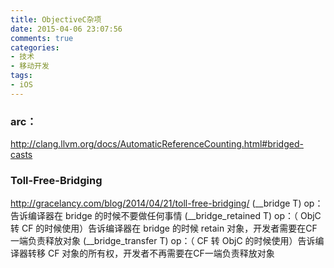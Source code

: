 ```yaml
---
title: ObjectiveC杂项
date: 2015-04-06 23:07:56
comments: true
categories:
- 技术
- 移动开发
tags:
- iOS
---
```


### arc：
http://clang.llvm.org/docs/AutomaticReferenceCounting.html#bridged-casts

### Toll-Free-Bridging
http://gracelancy.com/blog/2014/04/21/toll-free-bridging/
(__bridge T) op：告诉编译器在 bridge 的时候不要做任何事情
(__bridge_retained T) op：（ ObjC 转 CF 的时候使用）告诉编译器在 bridge 的时候 retain 对象，开发者需要在CF一端负责释放对象
(__bridge_transfer T) op：（ CF 转 ObjC 的时候使用）告诉编译器转移 CF 对象的所有权，开发者不再需要在CF一端负责释放对象






